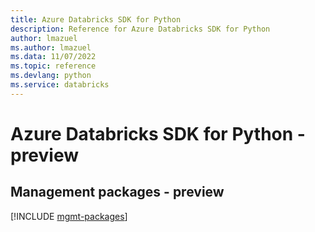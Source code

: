 ```yaml
---
title: Azure Databricks SDK for Python
description: Reference for Azure Databricks SDK for Python
author: lmazuel
ms.author: lmazuel
ms.data: 11/07/2022
ms.topic: reference
ms.devlang: python
ms.service: databricks
---
```

# Azure Databricks SDK for Python - preview

## Management packages - preview
[!INCLUDE [mgmt-packages](databricks-mgmt-index.md)]
